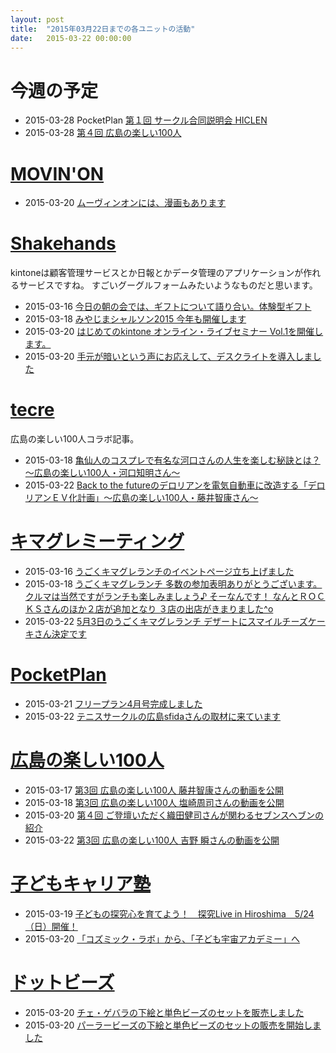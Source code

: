 ```yaml
---
layout: post
title:  "2015年03月22日までの各ユニットの活動"
date:   2015-03-22 00:00:00
---
```


# 今週の予定

* 2015-03-28 PocketPlan [第１回 サークル合同説明会 HICLEN](http://www.facebook.com/events/1610253512526898/permalink/1610253515860231/)
* 2015-03-28 [第４回 広島の楽しい100人](https://www.facebook.com/events/718769384910836)


# [MOVIN'ON](http://coworking-hiroshima.com/)

* 2015-03-20 [ムーヴィンオンには、漫画もあります](http://www.facebook.com/movinon.hiroshima/photos/a.741352859218828.1073741830.723399384347509/914187398602039/?type=1)


# [Shakehands](http://www.shakehands.jp/)

kintoneは顧客管理サービスとか日報とかデータ管理のアプリケーションが作れるサービスですね。
すごいグーグルフォームみたいようなものだと思います。

* 2015-03-16 [今日の朝の会では、ギフトについて語り合い。体験型ギフト](http://www.facebook.com/CoworkingShakeHands/posts/899881913396537)
* 2015-03-18 [みやじまシャルソン2015 今年も開催します](http://www.facebook.com/CoworkingShakeHands/posts/901085103276218)
* 2015-03-20 [はじめてのkintone オンライン・ライブセミナー Vol.1を開催します。](http://www.facebook.com/CoworkingShakeHands/posts/901950463189682)
* 2015-03-20 [手元が暗いという声にお応えして、デスクライトを導入しました](http://www.facebook.com/CoworkingShakeHands/photos/a.633882023329862.1073741833.592127770838621/902015609849834/?type=1)



# [tecre](http://tecre.jp/)

広島の楽しい100人コラボ記事。

* 2015-03-18 [亀仙人のコスプレで有名な河口さんの人生を楽しむ秘訣とは？～広島の楽しい100人・河口知明さん～](http://tecre.jp/cosplay-kamesennin/)
* 2015-03-22 [Back to the futureのデロリアンを電気自動車に改造する「デロリアンＥＶ化計画」～広島の楽しい100人・藤井智康さん～](http://tecre.jp/back-to-the-future/)


# [キマグレミーティング](https://www.facebook.com/kimaguremeeting)

* 2015-03-16 [うごくキマグレランチのイベントページ立ち上げました](http://www.facebook.com/kimaguremeeting/posts/794298693980032)
* 2015-03-18 [うごくキマグレランチ  多数の参加表明ありがとうございます。  クルマは当然ですがランチも楽しみましょう♪  そーなんです！  なんとＲＯＣＫＳさんのほか２店が追加となり  ３店の出店がきまりました^o](http://www.facebook.com/kimaguremeeting/posts/795278640548704)
* 2015-03-22 [5月3日のうごくキマグレランチ デザートにスマイルチーズケーキさん決定です](http://www.facebook.com/kimaguremeeting/photos/a.518994288177142.1073741829.501348703275034/797067520369816/?type=1)


# [PocketPlan](http://pocketplan.wix.com/pocketplan)

* 2015-03-21 [フリープラン4月号完成しました](http://www.facebook.com/PocketPlan/photos/a.581734955245814.1073741829.115520338533947/810409735711667/?type=1)
* 2015-03-22 [テニスサークルの広島sfidaさんの取材に来ています](http://www.facebook.com/PocketPlan/photos/a.581734955245814.1073741829.115520338533947/810613115691329/?type=1)


# [広島の楽しい100人](https://www.facebook.com/h100parson)

* 2015-03-17 [第3回 広島の楽しい100人 藤井智康さんの動画を公開](http://www.facebook.com/h100parson/posts/1558131001128706)
* 2015-03-18 [第3回 広島の楽しい100人 塩崎周司さんの動画を公開](http://www.facebook.com/h100parson/posts/1558346731107133)
* 2015-03-20 [第４回 ご登壇いただく織田健司さんが関わるセブンスヘブンの紹介](http://www.facebook.com/h100parson/posts/1559766550965151)
* 2015-03-22 [第3回 広島の楽しい100人 吉野 瞬さんの動画を公開](http://www.facebook.com/h100parson/posts/1561568690784937)


# [子どもキャリア塾](http://kodomo-career.com/)

* 2015-03-19 [子どもの探究心を育てよう！　探究Live in Hiroshima　5/24（日）開催！](http://kodomo-career.com/info/news/580.html?utm_source=rss&utm_medium=rss&utm_campaign=%25e5%25ad%2590%25e3%2581%25a9%25e3%2582%2582%25e3%2581%25ae%25e6%258e%25a2%25e7%25a9%25b6%25e5%25bf%2583%25e3%2582%2592%25e8%2582%25b2%25e3%2581%25a6%25e3%2582%2588%25e3%2581%2586%25ef%25bc%2581%25e3%2580%2580%25e6%258e%25a2%25e7%25a9%25b6live-in-hiroshima%25e3%2580%2580524%25ef%25bc%2588%25e6%2597%25a5)
* 2015-03-20 [「コズミック・ラボ」から、「子ども宇宙アカデミー」へ](http://kodomo-career.com/info/news/591.html?utm_source=rss&utm_medium=rss&utm_campaign=%25e3%2580%258c%25e3%2582%25b3%25e3%2582%25ba%25e3%2583%259f%25e3%2583%2583%25e3%2582%25af%25e3%2583%25bb%25e3%2583%25a9%25e3%2583%259c%25e3%2580%258d%25e3%2581%258b%25e3%2582%2589%25e3%2580%2581%25e3%2580%258c%25e5%25ad%2590%25e3%2581%25a9%25e3%2582%2582%25e5%25ae%2587%25e5%25ae%2599%25e3%2582%25a2%25e3%2582%25ab%25e3%2583%2587)


# [ドットビーズ](http://dotbeads.com/)

* 2015-03-20 [チェ・ゲバラの下絵と単色ビーズのセットを販売しました](http://dotbeads.com/photo/post-19/)
* 2015-03-20 [パーラービーズの下絵と単色ビーズのセットの販売を開始しました](http://dotbeads.com/etc/post-17/)
